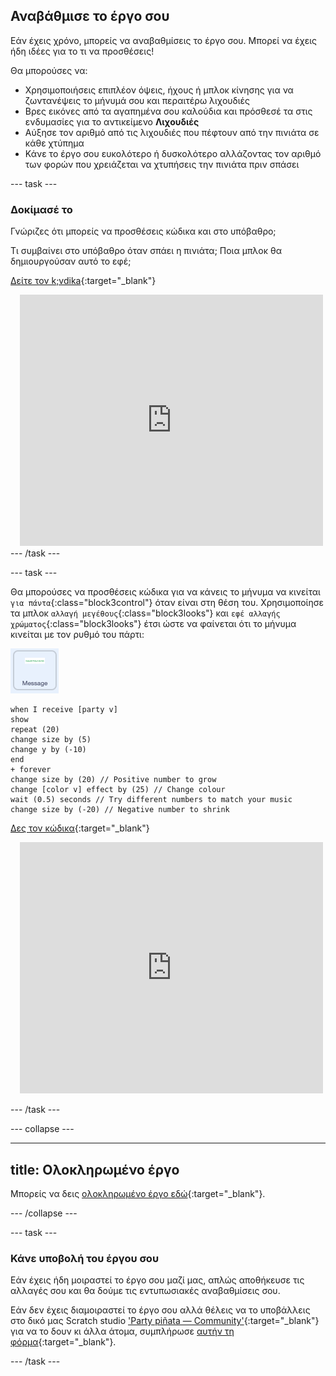 ## Αναβάθμισε το έργο σου

Εάν έχεις χρόνο, μπορείς να αναβαθμίσεις το έργο σου. Μπορεί να έχεις ήδη ιδέες για το τι να προσθέσεις!

Θα μπορούσες να:

+ Χρησιμοποιήσεις επιπλέον όψεις, ήχους ή μπλοκ κίνησης για να ζωντανέψεις το μήνυμά σου και περαιτέρω λιχουδιές
+ Βρες εικόνες από τα αγαπημένα σου καλούδια και πρόσθεσέ τα στις ενδυμασίες για το αντικείμενο **Λιχουδιές**
+ Αύξησε τον αριθμό από τις λιχουδιές που πέφτουν από την πινιάτα σε κάθε χτύπημα
+ Κάνε το έργο σου ευκολότερο ή δυσκολότερο αλλάζοντας τον αριθμό των φορών που χρειάζεται να χτυπήσεις την πινιάτα πριν σπάσει

--- task ---
### Δοκίμασέ το
<div style="display: flex; flex-wrap: wrap">
<div style="flex-basis: 175px; flex-grow: 1">  
Γνώριζες ότι μπορείς να προσθέσεις κώδικα και στο υπόβαθρο;

Τι συμβαίνει στο υπόβαθρο όταν σπάει η πινιάτα; Ποια μπλοκ θα δημιουργούσαν αυτό το εφέ; 

[Δείτε τον k;vdika](https://scratch.mit.edu/projects/653771814/){:target="_blank"}

</div>
<div class="scratch-preview" style="margin-left: 15px;">
  <iframe allowtransparency="true" width="485" height="402" src="https://scratch.mit.edu/projects/embed/653771814/?autostart=false" frameborder="0"></iframe>
</div>
</div>
--- /task ---

--- task ---

Θα μπορούσες να προσθέσεις κώδικα για να κάνεις το μήνυμα να κινείται `για πάντα`{:class="block3control"} όταν είναι στη θέση του. Χρησιμοποίησε τα μπλοκ `αλλαγή μεγέθους`{:class="block3looks"} και `εφέ αλλαγής χρώματος`{:class="block3looks"} έτσι ώστε να φαίνεται ότι το μήνυμα κινείται με τον ρυθμό του πάρτι:

![Το εικονίδιο του αντικειμένου Μήνυμα.](images/message-sprite.png)

```blocks3
when I receive [party v]
show
repeat (20)
change size by (5)
change y by (-10)
end
+ forever
change size by (20) // Positive number to grow
change [color v] effect by (25) // Change colour
wait (0.5) seconds // Try different numbers to match your music
change size by (-20) // Negative number to shrink
```

[Δες τον κώδικα](https://scratch.mit.edu/projects/656332454/){:target="_blank"}

<div class="scratch-preview" style="margin-left: 15px;">
  <iframe allowtransparency="true" width="485" height="402" src="https://scratch.mit.edu/projects/embed/656332454/?autostart=false" frameborder="0"></iframe>
</div>

--- /task ---

--- collapse ---

---
title: Ολοκληρωμένο έργο
---

Μπορείς να δεις [ολοκληρωμένο έργο εδώ](https://scratch.mit.edu/projects/649873783/){:target="_blank"}.

--- /collapse ---

--- task ---

### Κάνε υποβολή του έργου σου

Εάν έχεις ήδη μοιραστεί το έργο σου μαζί μας, απλώς αποθήκευσε τις αλλαγές σου και θα δούμε τις εντυπωσιακές αναβαθμίσεις σου.

Εάν δεν έχεις διαμοιραστεί το έργο σου αλλά θέλεις να το υποβάλλεις στο δικό μας Scratch studio ['Party piñata — Community'](https://scratch.mit.edu/studios/31111242){:target="_blank"} για να το δουν κι άλλα άτομα, συμπλήρωσε [αυτήν τη φόρμα](https://form.raspberrypi.org/f/community-project-submissions){:target="_blank"}.

--- /task ---
